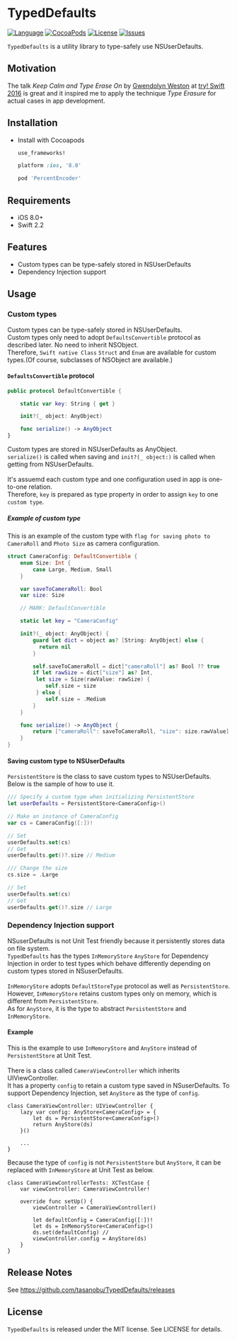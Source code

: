 TypedDefaults
===

[![Language](http://img.shields.io/badge/language-swift-brightgreen.svg?style=flat
)](https://developer.apple.com/swift)
[![CocoaPods](https://img.shields.io/cocoapods/v/TypedDefaults.svg)]()
[![License](http://img.shields.io/badge/license-MIT-lightgrey.svg?style=flat
)](http://mit-license.org)
[![Issues](https://img.shields.io/github/issues/tasanobu/TypedDefaults.svg?style=flat
)](https://github.com/tasanobu/TypedDefaults/issues?state=open)

`TypedDefaults` is a utility library to type-safely use NSUserDefaults.

## Motivation
The talk *Keep Calm and Type Erase On* by [Gwendolyn Weston](https://github.com/gwengrid) at [try! Swift 2016](http://www.tryswiftconf.com) is great and it inspired me to apply the technique *Type Erasure* for actual cases in app development.

## Installation
- Install with Cocoapods

  ```ruby
  use_frameworks!

  platform :ios, '8.0'

  pod 'PercentEncoder'
  ```

## Requirements
- iOS 8.0+
- Swift 2.2

## Features
- Custom types can be type-safely stored in NSUserDefaults
- Dependency Injection support

## Usage

### Custom types
Custom types can be type-safely stored in NSUserDefaults.<br/>
Custom types only need to adopt `DefaultsConvertible` protocol as described later. No need to inherit NSObject.<br/>
Therefore, `Swift native Class` `Struct` and `Enum` are available for custom types.(Of course, subclasses of NSObject are available.)  

#### `DefaultsConvertible` protocol
```swift
public protocol DefaultConvertible {

    static var key: String { get }

    init?(_ object: AnyObject)

    func serialize() -> AnyObject
}
```

Custom types are stored in NSUserDefaults as AnyObject.<br/>
`serialize()` is called when saving and `init?(_ object:)` is called when getting from NSUserDefaults.<br/>
<br/>
It's assuemd each custom type and one configuration used in app is one-to-one relation.<br/>
Therefore, `key` is prepared as type property in order to assign `key` to one `custom type`.

##### Example of custom type
This is an example of the custom type with `flag for saving photo to CameraRoll` and `Photo Size` as camera configuration.

```swift
struct CameraConfig: DefaultConvertible {
    enum Size: Int {
        case Large, Medium, Small
    }

    var saveToCameraRoll: Bool
    var size: Size

    // MARK: DefaultConvertible

    static let key = "CameraConfig"

    init?(_ object: AnyObject) {
        guard let dict = object as? [String: AnyObject] else {
          return nil
        }

        self.saveToCameraRoll = dict["cameraRoll"] as? Bool ?? true
        if let rawSize = dict["size"] as? Int,
         let size = Size(rawValue: rawSize) {
            self.size = size
         } else {
            self.size = .Medium
        }
    }

    func serialize() -> AnyObject {
        return ["cameraRoll": saveToCameraRoll, "size": size.rawValue]
    }
}
```

#### Saving custom type to NSUserDefaults
`PersistentStore` is the class to save custom types to NSUserDefaults.<br/>
Below is the sample of how to use it.

```swift
/// Specify a custom type when initializing PersistentStore
let userDefaults = PersistentStore<CameraConfig>()

// Make an instance of CameraConfig
var cs = CameraConfig([:])!

// Set
userDefaults.set(cs)
// Get
userDefaults.get()?.size // Medium

/// Change the size
cs.size = .Large

// Set
userDefaults.set(cs)
// Get
userDefaults.get()?.size // Large
```

### Dependency Injection support
NSuserDefaults is not Unit Test friendly because it persistently stores data on file system.<br/>
`TypedDefaults` has the types `InMemoryStore` `AnyStore` for Dependency Injection in order to test types which behave differently depending on custom types stored in NSuserDefaults.<br/>
<br/>
`InMemoryStore` adopts `DefaultStoreType` protocol as well as `PersistentStore`. <br/>
However, `InMemoryStore` retains custom types only on memory, which is different from `PersistentStore`.<br/>
As for `AnyStore`, it is the type to abstract `PersistentStore` and `InMemoryStore`.

#### Example
This is the example to use `InMemoryStore` and `AnyStore` instead of `PersistentStore` at Unit Test.<br/>
<br/>
There is a class called `CameraViewController` which inherits UIViewController.<br/>
It has a property `config` to retain a custom type saved in NSuserDefaults. To support Dependency Injection, set `AnyStore` as the type of `config`.

```
class CameraViewController: UIViewController {
    lazy var config: AnyStore<CameraConfig> = {
        let ds = PersistentStore<CameraConfig>()
        return AnyStore(ds)
    }()

    ...
}
```

Because the type of `config` is not `PersistentStore` but `AnyStore`, it can be replaced with `InMemoryStore` at Unit Test as below.

```
class CameraViewControllerTests: XCTestCase {
    var viewController: CameraViewController!

    override func setUp() {
        viewController = CameraViewController()

        let defaultConfig = CameraConfig([:])!
        let ds = InMemoryStore<CameraConfig>()
        ds.set(defaultConfig) //
        viewController.config = AnyStore(ds)
    }
}
```

## Release Notes
See https://github.com/tasanobu/TypedDefaults/releases

## License
`TypedDefaults` is released under the MIT license. See LICENSE for details.
